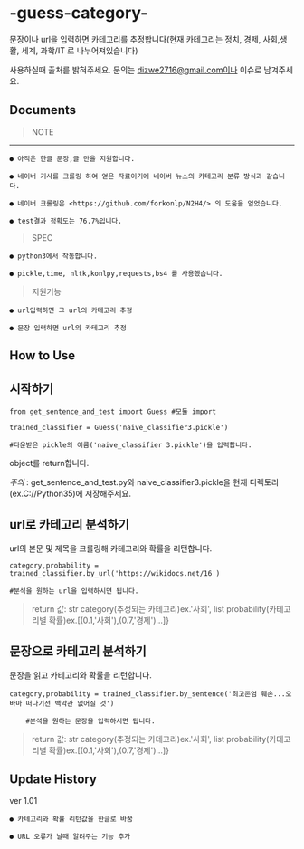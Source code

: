# -guess-category-
문장이나 url을 입력하면 카테고리를 추정합니다(현재 카테고리는  정치, 경제, 사회,생활, 세계, 과학/IT 로 나누어져있습니다)

사용하실때 출처를 밝혀주세요.
문의는 dizwe2716@gmail.com이나 이슈로 남겨주세요.


Documents
-------------
>NOTE
-------------

    ● 아직은 한글 문장,글 만을 지원합니다.

    ● 네이버 기사를 크롤링 하여 얻은 자료이기에 네이버 뉴스의 카테고리 분류 방식과 같습니다.

    ● 네이버 크롤링은 <https://github.com/forkonlp/N2H4/> 의 도움을 얻었습니다.

    ● test결과 정확도는 76.7%입니다.



>SPEC
    
    ● python3에서 작동합니다.

    ● pickle,time, nltk,konlpy,requests,bs4 를 사용했습니다.

	
 
>지원기능
	
    ● url입력하면 그 url의 카테고리 추정

    ● 문장 입력하면 url의 카테고리 추정

  
How to Use
-------------

시작하기
-------------
    from get_sentence_and_test import Guess #모듈 import
	
    trained_classifier = Guess('naive_classifier3.pickle')
    
    #다운받은 pickle의 이름('naive_classifier 3.pickle')을 입력합니다.
  
object를 return합니다.
	
  
*주의* : get_sentence_and_test.py와 naive_classifier3.pickle을 현재 디렉토리(ex.C://Python35)에 저장해주세요.  
  
url로 카테고리 분석하기 
-------------
url의 본문 및 제목을 크롤링해 카테고리와 확률을 리턴합니다.

    category,probability = trained_classifier.by_url('https://wikidocs.net/16')
    
    #분석을 원하는 url을 입력하시면 됩니다.
		
>    return 값: str category(추정되는 카테고리)ex.'사회',   list probability(카테고리별 확률)ex.[(0.1,'사회'),(0.7,'경제')...]}
  
문장으로 카테고리 분석하기
-------------
문장을 읽고 카테고리와 확률을 리턴합니다.
    
    category,probability = trained_classifier.by_sentence('최고존엄 훼손...오바마 떠나기전 백악관 없어질 것')
    
		#분석을 원하는 문장을 입력하시면 됩니다.

>    return 값: str category(추정되는 카테고리)ex.'사회',	   list probability(카테고리별 확률)ex.[(0.1,'사회'),(0.7,'경제')...]}

Update History
-------------
ver 1.01
 
    ● 카테고리와 확률 리턴값을 한글로 바꿈
 
    ● URL 오류가 날때 알려주는 기능 추가
